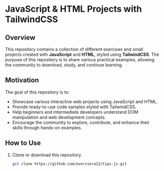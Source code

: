 # JavaScript & HTML Projects with TailwindCSS

## Overview

This repository contains a collection of different exercises and small projects created with **JavaScript** and **HTML**, styled using **TailwindCSS**. The purpose of this repository is to share various practical examples, allowing the community to download, study, and continue learning.

## Motivation

The goal of this repository is to:

- Showcase various interactive web projects using JavaScript and HTML.
- Provide ready-to-use code samples styled with TailwindCSS.
- Help beginners and intermediate developers understand DOM manipulation and web development concepts.
- Encourage the community to explore, contribute, and enhance their skills through hands-on examples.

## How to Use

1. Clone or download this repository.
   ```bash
   git clone https://github.com/everviera12/tips-js.git
